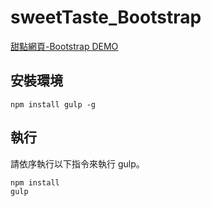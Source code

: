 # sweetTaste_Bootstrap
<a href="https://larrywithmanpower.github.io/sweetTaste_Bootstrap/index.html">甜點網頁-Bootstrap DEMO</a>

## 安裝環境

```
npm install gulp -g
```

## 執行

請依序執行以下指令來執行 gulp。

```
npm install
gulp
```
